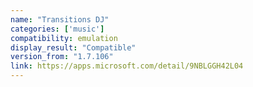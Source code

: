 ```yaml
---
name: "Transitions DJ"
categories: ['music']
compatibility: emulation
display_result: "Compatible"
version_from: "1.7.106"
link: https://apps.microsoft.com/detail/9NBLGGH42L04
---
```

